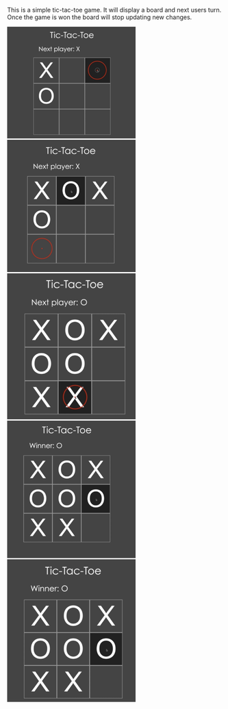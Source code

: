 
This is a simple tic-tac-toe game. It will display a board and next users turn. Once the game is won the board will stop updating new changes.

<p float="left">
  <img src="/1.0.png" width="300" />
  <img src="/2.0.png" width="300" />
  <img src="/3.0.png" width="300" />
  <img src="/4.0.png" width="300" />
  <img src="/5.0.png" width="300" />

</p>

